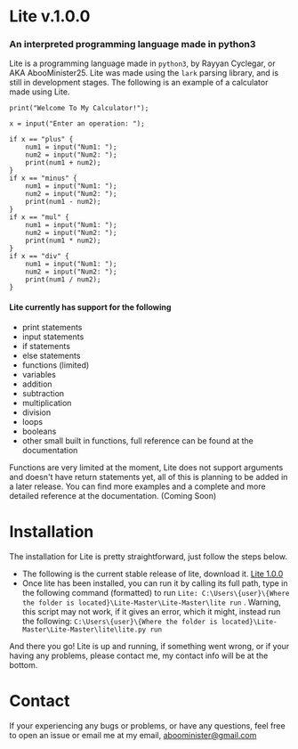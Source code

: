 # Lite  v.1.0.0
### An interpreted programming language made in python3


Lite is a programming language made in `python3`, by Rayyan Cyclegar, or AKA AbooMinister25. Lite was made using the `lark` parsing library, and is still in development stages. The following is an example of a calculator made using Lite.
```
print("Welcome To My Calculator!");

x = input("Enter an operation: ");

if x == "plus" {
    num1 = input("Num1: ");
    num2 = input("Num2: ");
    print(num1 + num2);
}
if x == "minus" {
    num1 = input("Num1: ");
    num2 = input("Num2: ");
    print(num1 - num2);
}
if x == "mul" {
    num1 = input("Num1: ");
    num2 = input("Num2: ");
    print(num1 * num2);
}
if x == "div" {
    num1 = input("Num1: ");
    num2 = input("Num2: ");
    print(num1 / num2);
}
```

#### Lite currently has support for the following
* print statements
* input statements
* if statements
* else statements
* functions (limited)
* variables
* addition
* subtraction
* multiplication
* division
* loops
* booleans
* other small built in functions, full reference can be found at the documentation

Functions are very limited at the moment, Lite does not support arguments and doesn't have return statements yet, all of this is planning to be added in a later release.
You can find more examples and a complete and more detailed reference at the documentation. (Coming Soon)

# Installation
The installation for Lite is pretty straightforward, just follow the steps below.
* The following is the current stable release of lite, download it. [Lite 1.0.0](https://github.com/AbooMinister25/Lite)
* Once lite has been installed, you can run it by calling its full path, type in the following command (formatted) to run `Lite: C:\Users\{user}\{Where the folder is located}\Lite-Master\Lite-Master\lite run` . Warning, this script may not work, if it gives an error, which it might, instead run the following: `C:\Users\{user}\{Where the folder is located}\Lite-Master\Lite-Master\lite\lite.py run`

And there you go! Lite is up and running, if something went wrong, or if your having any problems, please contact me, my contact info will be at the bottom.

# Contact
If your experiencing any bugs or problems, or have any questions, feel free to open an issue or email me at my email, aboominister@gmail.com
